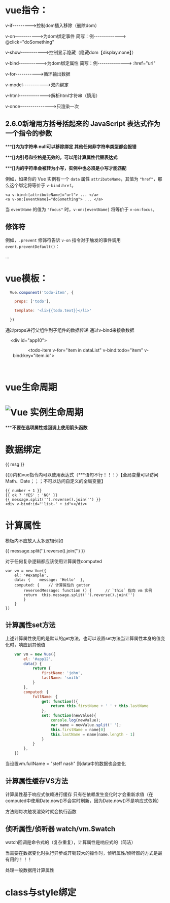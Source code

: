 # vue指令：

v-if--------->控制dom插入移除（删除dom）

v-on----------->为dom绑定事件		简写：例------------->	@click="doSomething"

v-show----------->控制显示隐藏（隐藏dom【display:none】）

v-bind----------->为dom绑定属性		简写：例-------------->	:href="url"

v-for----------->循环输出数据

v-model----------->双向绑定

v-html------------->解析html字符串（慎用）

v-once--------------->只渲染一次

## 2.6.0新增用方括号括起来的 JavaScript 表达式作为一个指令的参数

*****[]内为字符串 null可以移除绑定 其他任何非字符串类型都会报错**

*****[]内引号和空格是无效的，可以用计算属性代替表达式**

*****[]内的字符串会被转为小写，实例中也必须是小写才能匹配**

例如，如果你的 Vue 实例有一个 `data` 属性 `attributeName`，其值为 `"href"`，那么这个绑定将等价于 `v-bind:href`。

```
<a v-bind:[attributeName]="url"> ... </a>
<a v-on:[eventName]="doSomething"> ... </a>
```

当 `eventName` 的值为 `"focus"` 时，`v-on:[eventName]` 将等价于 `v-on:focus`。

## 修饰符

例如，`.prevent` 修饰符告诉 `v-on` 指令对于触发的事件调用 `event.preventDefault()`：

<form v-on:submit.prevent="onSubmit">...</form>

# vue模板：

```javascript
  Vue.component('todo-item', {

​    props: ['todo'],

​    template: '<li>{{todo.text}}</li>'

  })
```

通过props进行父组件到子组件的数据传递 通过v-bind来接收数据

    <div id="app10">
        <ol>
            <todo-item v-for="item in dataList" v-bind:todo="item" v-bind:key="item.id">
            </todo-item>
        </ol>
    </div>



# vue生命周期

# ![Vue 实例生命周期](https://cn.vuejs.org/images/lifecycle.png)

*****不要在选项属性或回调上使用箭头函数**

# 数据绑定

{{ msg }}

{{}}内和vue指令内可以使用表达式（***语句不行！！！）【全局变量可以访问Math、Date；；；不可以访问自定义的全局变量】

```
{{ number + 1 }} 
{{ ok ? 'YES' : 'NO' }} 
{{ message.split('').reverse().join('') }} 
<div v-bind:id="'list-' + id"></div>
```

# 计算属性

模板内不应放入太多逻辑例如

<div id="example">   {{ message.split('').reverse().join('') }} </div>

对于任何复杂逻辑都应该使用计算属性computed

```
var vm = new Vue({  
	el: '#example',  
	data: {    message: 'Hello'  },  
	computed: {    // 计算属性的 getter    
		reversedMessage: function () {      // `this` 指向 vm 实例      
		return 	this.message.split('').reverse().join('')   
		}  
	} 
})
```

## 计算属性set方法

上述计算属性使用的是默认的get方法，也可以设置set方法当计算属性本身的值变化时，响应到其他值

```javascript
    var vm = new Vue({
        el: '#app12',
        data() {
            return {
                firstName: 'john',
                lastName: 'smith'
            }
        },
        computed: {
            fullName: {
                get: function(){
                    return this.firstName + ' ' + this.lastName
                },
                set: function(newValue){
                    console.log(newValue);
                    var name = newValue.split(' ');
                    this.firstName = name[0]
                    this.lastName = name[name.length - 1]
                }
            }
        },
    })
```

当设置vm.fullName = "steff nash" 则data中的数据也会变化

## 计算属性缓存VS方法

计算属性基于响应式依赖进行缓存 只有在依赖发生变化时才会重新求值（在computed中使用Date.now()不会实时刷新，因为Date.now()不是响应式依赖）

方法则每次触发渲染时就会执行函数

## 侦听属性/侦听器 watch/vm.$watch

watch回调是命令式的（复杂重复），计算属性是响应式的（简洁）

当需要在数据变化时执行异步或开销较大的操作时，侦听属性/侦听器的方式是最有用的！！！

处理一般数据用计算属性

# class与style绑定



